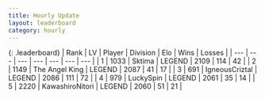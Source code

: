 ```yaml
---
title: Hourly Update
layout: leaderboard
category: hourly
---
```


{: .leaderboard}
| Rank | LV | Player | Division | Elo | Wins | Losses |
| --- | --- | --- | --- | --- | --- | --- |
| <span data-change="0">1</span> | 1033 | <span title="ID: 353063">Sktima</span> | LEGEND | <span data-change="5">2109</span> | <span data-change="1">114</span> | <span data-change="0">42</span> |
| <span data-change="0">2</span> | 1149 | <span title="ID: 547162">The Angel King</span> | LEGEND | <span data-change="0">2087</span> | <span data-change="0">41</span> | <span data-change="0">17</span> |
| <span data-change="0">3</span> | 691 | <span title="ID: 69018">IgneousCriztal</span> | LEGEND | <span data-change="9">2086</span> | <span data-change="2">111</span> | <span data-change="0">72</span> |
| <span data-change="1">4</span> | 979 | <span title="ID: 498412">LuckySpin</span> | LEGEND | <span data-change="0">2061</span> | <span data-change="0">35</span> | <span data-change="0">14</span> |
| <span data-change="-1">5</span> | 2220 | <span title="ID: 164871">KawashiroNitori</span> | LEGEND | <span data-change="-11">2060</span> | <span data-change="2">51</span> | <span data-change="2">21</span> |
